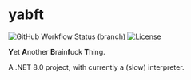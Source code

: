 # yabft

![GitHub Workflow Status (branch)](https://img.shields.io/github/workflow/status/corenting/yabft/CI/master) [![License](https://img.shields.io/github/license/corenting/yabft)](https://github.com/corenting/yabft/blob/master/LICENSE)


**Y**et **A**nother **B**rain**f**uck **T**hing.

A .NET 8.0 project, with currently a (slow) interpreter.
